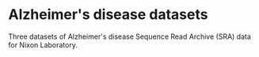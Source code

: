# Alzheimer's disease datasets
Three datasets of Alzheimer's disease Sequence Read Archive (SRA) data for Nixon Laboratory.